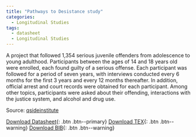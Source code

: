 ```yaml
---
title: "Pathways to Desistance study"
categories:
  - Longitudinal Studies
tags:
  - datasheet
  - Longitudinal Studies
---
```


A project that followed 1,354 serious juvenile offenders from adolescence to young adulthood. Participants between the ages of 14 and 18 years old were enrolled, each found guilty of a serious offense. Each participant was followed for a period of seven years, with interviews conducted every 6 months for the first 3 years and every 12 months thereafter. In addition, official arrest and court records were obtained for each participant. Among other topics, participants were asked about their offending, interactions with the justice system, and alcohol and drug use.

Source: [qsideinstitute](https://qsideinstitute.org/research/criminal-justice/justfair/)

[Download Datasheet](/assets/Datasheets/JUSTFAIR.pdf){: .btn .btn--primary}
[Download TEX](/assets/Datasheets_Source/JUSTFAIR_datasheet.tex){: .btn .btn--warning}
[Download BIB](/assets/Datasheets_Source/JUSTFAIR_datasheet.bib){: .btn .btn--warning}
